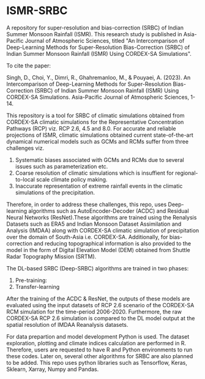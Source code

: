 # ISMR-SRBC
A repository for super-resolution and bias-correction (SRBC) of Indian Summer Monsoon Rainfall (ISMR). This research study is published in Asia-Pacific Journal of Atmospheric Sciences, titled "An Intercomparison of Deep-Learning Methods for Super-Resolution Bias-Correction (SRBC) of Indian Summer Monsoon Rainfall (ISMR) Using CORDEX-SA Simulations". 

To cite the paper:

Singh, D., Choi, Y., Dimri, R., Ghahremanloo, M., & Pouyaei, A. (2023). An Intercomparison of Deep-Learning Methods for Super-Resolution Bias-Correction (SRBC) of Indian Summer Monsoon Rainfall (ISMR) Using CORDEX-SA Simulations. Asia-Pacific Journal of Atmospheric Sciences, 1-14.

This repository is a tool for SRBC of climatic simulations obtained from CORDEX-SA climatic simulations for the Representative Concentration Pathways (RCP) viz. RCP 2.6, 4.5 and 8.0. For accurate and reliable projections of ISMR, climatic simulations obtained current state-of-the-art dynamical numerical models such as GCMs and RCMs suffer from three challenges viz.
1. Systematic biases associated with GCMs and RCMs due to several issues such as parameterization etc.
2. Coarse resolution of climatic simulations which is insuffient for regional-to-local scale climate policy making.
3. Inaccurate representation of extreme rainfall events in the climatic simulations of the precipitation.

Therefore, in order to address these challenges, this repo, uses Deep-learning algorithms such as AutoEncoder-Decoder (ACDC) and Residual Neural Networks (ResNet).These algorithms are trained using the Renalysis Datasets such as ERA5 and Indian Monsoon Dataset Assimilation and Analysis (IMDAA) along with CORDEX-SA climatic simulation of precipitation over the domain of South-Asia i.e. CORDEX-SA. Additionally, for bias-correction and reducing topographical information is also provided to the model in the form of Digital Elevation Model (DEM) obtained from Shuttle Radar Topography Mission (SRTM). 

The DL-based SRBC (Deep-SRBC) algorithms are trained in two phases:
1. Pre-training: 
2. Transfer-learning

After the training of the ACDC & ResNet, the outputs of these models are evaluated using the input datasets of RCP 2.6 scenario of the CORDEX-SA RCM simulation for the time-period 2006-2020. Furthermore, the raw CORDEX-SA RCP 2.6 simulation is compared to the DL model output at the spatial resolution of IMDAA Reanalysis datasets. 

For data prepartion and model development Python is used. The dataset exploration, plotting and climate indices calculation are performed in R. Therefore, users are requested to have R and Python environments to run these codes. Later on, several other algorithms for SRBC are also planned to be added. This repo uses python libraries such as Tensorflow, Keras, Sklearn, Xarray, Numpy and Pandas. 




 
